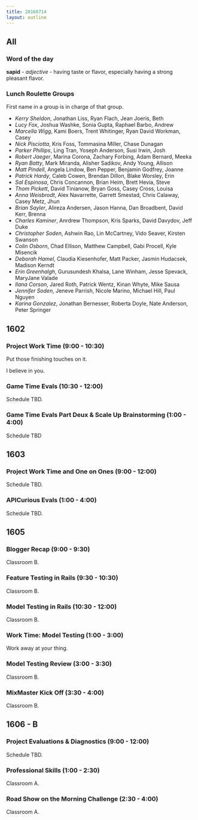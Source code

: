 ```yaml
---
title: 20160714
layout: outline
---
```


## All

### Word of the day

**sapid** - _adjective_ - having taste or flavor, especially having a strong
pleasant flavor.


### Lunch Roulette Groups

First name in a group is in charge of that group.

* *Kerry Sheldon*, Jonathan Liss, Ryan Flach, Jean Joeris, Beth
* *Lucy Fox*, Joshua Washke, Sonia Gupta, Raphael Barbo, Andrew
* *Marcella Wigg*, Kami Boers, Trent Whitinger, Ryan David Workman, Casey
* *Nick Pisciotta*, Kris Foss, Tommasina Miller, Chase Dunagan
* *Parker Phillips*, Ling Tran, Yoseph Anderson, Susi Irwin, Josh
* *Robert Jaeger*, Marina Corona, Zachary Forbing, Adam Bernard, Meeka
* *Ryan Batty*, Mark Miranda, Alisher Sadikov, Andy Young, Allison
* *Matt Pindell*, Angela Lindow, Ben Pepper, Benjamin Godfrey, Joanne
* *Patrick Hardy*, Caleb Cowen, Brendan Dillon, Blake Worsley, Erin
* *Sal Espinosa*, Chris Concannon, Brian Heim, Brett Hevia, Steve
* *Thom Pickett*, David Tinianow, Bryan Goss, Casey Cross, Louisa
* *Anna Weisbrodt*, Alex Navarrette, Garrett Smestad, Chris Calaway, Casey Metz, Jhun
* *Brian Sayler*, Alireza Andersen, Jason Hanna, Dan Broadbent, David Kerr, Brenna
* *Charles Kaminer*, Anrdrew Thompson, Kris Sparks, David Davydov, Jeff Duke
* *Christopher Soden*, Ashwin Rao, Lin McCartney, Vido Seaver, Kirsten Swanson
* *Colin Osborn*, Chad Ellison, Matthew Campbell, Gabi Procell, Kyle Misencik
* *Deborah Hamel*, Claudia Kiesenhofer, Matt Packer, Jasmin Hudacsek, Madison Kerndt
* *Erin Greenhalgh*, Gurusundesh Khalsa, Lane Winham, Jesse Spevack, MaryJane Valade
* *Ilana Corson*, Jared Roth, Patrick Wentz, Kinan Whyte, Mike Sausa
* *Jennifer Soden*, Jeneve Parrish, Nicole Marino, Michael Hill, Paul Nguyen
* *Karina Gonzalez*, Jonathan Bernesser, Roberta Doyle, Nate Anderson, Peter Springer

## 1602

### Project Work Time (9:00 - 10:30)

Put those finishing touches on it.

I believe in you.

### Game Time Evals (10:30 - 12:00)

Schedule TBD.

### Game Time Evals Part Deux & Scale Up Brainstorming (1:00 - 4:00)

Schedule TBD


## 1603

### Project Work Time and One on Ones (9:00 - 12:00)

Schedule TBD.

### APICurious Evals (1:00 - 4:00)

Schedule TBD.


## 1605

### Blogger Recap (9:00 - 9:30)

Classroom B.

### Feature Testing in Rails (9:30 - 10:30)

Classroom B.

### Model Testing in Rails (10:30 - 12:00)

Classroom B.

### Work Time: Model Testing (1:00 - 3:00)

Work away at your thing.

### Model Testing Review (3:00 - 3:30)

Classroom B.

### MixMaster Kick Off (3:30 - 4:00)

Classroom B.


## 1606 - B

### Project Evaluations & Diagnostics (9:00 - 12:00)

Schedule TBD.

### Professional Skills (1:00 - 2:30)

Classroom A.

### Road Show on the Morning Challenge (2:30 - 4:00)

Classroom A.
